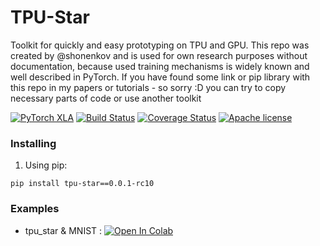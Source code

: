 # TPU-Star 
Toolkit for quickly and easy prototyping on TPU and GPU. This repo was created by @shonenkov and is used for own research purposes without documentation, because used training mechanisms is widely known and well described in PyTorch. If you have found some link or pip library with this repo in my papers or tutorials - so sorry :D you can try to copy necessary parts of code or use another toolkit 

[![PyTorch XLA](https://img.shields.io/badge/TPU-PyTorch/XLA-darkgreen.svg)](https://github.com/pytorch/xla)
[![Build Status](https://api.travis-ci.com/shonenkov/TPU-Star.svg)](https://travis-ci.com/shonenkov/TPU-Star)
[![Coverage Status](https://codecov.io/gh/shonenkov/TPU-Star/branch/master/graphs/badge.svg)](https://codecov.io/gh/shonenkov/TPU-Star)
[![Apache license](https://img.shields.io/badge/License-Apache-blue.svg)](https://www.apache.org/licenses/LICENSE-2.0)


### Installing
1. Using pip: 
```
pip install tpu-star==0.0.1-rc10
```

### Examples

- tpu_star & MNIST : [![Open In Colab](https://colab.research.google.com/assets/colab-badge.svg)](https://colab.research.google.com/drive/1pb465geYicaeCS15nkd4zUOkpo1YPMkx?usp=sharing)
